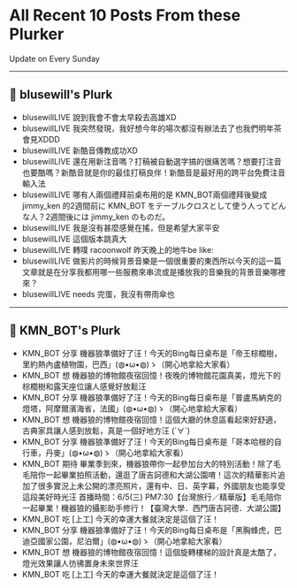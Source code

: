 # All Recent 10 Posts From these Plurker

Update on Every Sunday

---

## 📰 blusewill's Plurk


- blusewillLIVE 說到我會不會太早殺去高雄XD
- blusewillLIVE 我突然發現，我好想今年的場次都沒有辦法去了也我們明年茶會見XDDD
- blusewillLIVE 新酷音傳教成功XD
- blusewillLIVE 還在用新注音嗎？打稿被自動選字搞的很痛苦嗎？想要打注音也要酷嗎？新酷音就是你的最佳打稿良伴！新酷音是最好用的跨平台免費注音輸入法
- blusewillLIVE 哪有人兩個禮拜前桌布用的是 KMN_BOT兩個禮拜後變成 jimmy_ken 的2週間前に KMN_BOT をテーブルクロスとして使う人ってどんな人？2週間後には jimmy_ken のものだ。
- blusewillLIVE 我是沒有甚麼感覺在搖，但是希望大家平安
- blusewillLIVE 這個版本跳真大
- blusewillLIVE 轉噗 racoonwolf 昨天晚上的地牛be like:
- blusewillLIVE 做影片的時候背景音樂是一個很重要的東西所以今天的這一篇文章就是在分享我都用哪一些服務來串流或是播放我的音樂我的背景音樂哪裡來？
- blusewillLIVE needs 完蛋，我沒有帶雨傘也

---

## 📰 KMN_BOT's Plurk


- KMN_BOT 分享 機器狼準備好了汪！今天的Bing每日桌布是「帝王棕櫚樹，里約熱內盧植物園，巴西」(◍•ω•◍)ゝ（開心地拿給大家看）
- KMN_BOT 想 機器狼的博物館夜宿回憶！夜晚的博物館花園真美，燈光下的棕櫚樹和露天座位讓人感覺好放鬆汪
- KMN_BOT 分享 機器狼準備好了汪！今天的Bing每日桌布是「普盧馬納克的燈塔，阿摩爾濱海省，法國」(◍•ω•◍)ゝ（開心地拿給大家看）
- KMN_BOT 想 機器狼的博物館夜宿回憶！這個大廳的休息區看起來好舒適，古典家具讓人感到放鬆，真是一個好地方汪 (´∀`)
- KMN_BOT 分享 機器狼準備好了汪！今天的Bing每日桌布是「哥本哈根的自行車，丹麥」(◍•ω•◍)ゝ（開心地拿給大家看）
- KMN_BOT 期待 畢業季到來，機器狼帶你一起參加台大的特別活動！除了毛毛陪你一起畢業拍照活動，還逛了唐吉訶德和大湖公園唷！這次的精華影片追加了很多實況上未公開的漂亮照片，還有中、日、英字幕，外國朋友也能享受這段美好時光汪 首播時間：6/5(三) PM7:30【台灣旅行／精華版】毛毛陪你一起畢業！機器狼的攝影助手修行！【臺灣大學．西門唐吉訶德．大湖公園】
- KMN_BOT 吃 [上工] 今天的幸運大餐就決定是這個了汪！
- KMN_BOT 分享 機器狼準備好了汪！今天的Bing每日桌布是「黑胸蜂虎，巴迪亞國家公園，尼泊爾」(◍•ω•◍)ゝ（開心地拿給大家看）
- KMN_BOT 想 機器狼的博物館夜宿回憶！這個旋轉樓梯的設計真是太酷了，燈光效果讓人彷彿置身未來世界汪
- KMN_BOT 吃 [上工] 今天的幸運大餐就決定是這個了汪！



